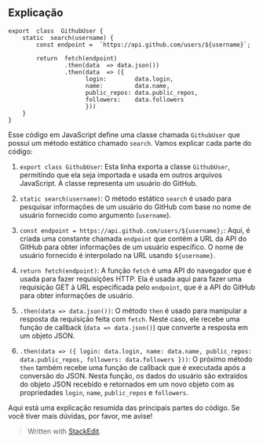 ﻿## Explicação 

    export  class  GithubUser {
	    static  search(username) {    
		    const endpoint =  `https://api.github.com/users/${username}`;
    
	        return  fetch(endpoint)
			        .then(data  => data.json())
			        .then(data  => ({
				          login:        data.login,
				          name:         data.name,
				          public_repos: data.public_repos,
				          followers:    data.followers
				          }))
		}
    }

Esse código em JavaScript define uma classe chamada `GithubUser` que possui um método estático chamado `search`. Vamos explicar cada parte do código:

  

1. `export class GithubUser`: Esta linha exporta a classe `GithubUser`, permitindo que ela seja importada e usada em outros arquivos JavaScript. A classe representa um usuário do GitHub.

  

2. `static search(username)`: O método estático `search` é usado para pesquisar informações de um usuário do GitHub com base no nome de usuário fornecido como argumento (`username`).

  

3. `const endpoint = https://api.github.com/users/${username};`: Aqui, é criada uma constante chamada `endpoint` que contém a URL da API do GitHub para obter informações de um usuário específico. O nome de usuário fornecido é interpolado na URL usando `${username}`.

  

4. `return fetch(endpoint)`: A função `fetch` é uma API do navegador que é usada para fazer requisições HTTP. Ela é usada aqui para fazer uma requisição GET à URL especificada pelo `endpoint`, que é a API do GitHub para obter informações de usuário.

  

5. `.then(data => data.json())`: O método `then` é usado para manipular a resposta da requisição feita com `fetch`. Neste caso, ele recebe uma função de callback (`data => data.json()`) que converte a resposta em um objeto JSON.

  

6. `.then(data => ({ login: data.login, name: data.name, public_repos: data.public_repos, followers: data.followers }))`: O próximo método `then` também recebe uma função de callback que é executada após a conversão do JSON. Nesta função, os dados do usuário são extraídos do objeto JSON recebido e retornados em um novo objeto com as propriedades `login`, `name`, `public_repos` e `followers`.

  

Aqui está uma explicação resumida das principais partes do código. Se você tiver mais dúvidas, por favor, me avise!


> Written with [StackEdit](https://stackedit.io/).
